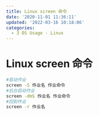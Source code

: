 ```yaml
---
title: Linux screen 命令
date: '2020-11-01 11:36:11'
updated: '2022-03-16 10:18:06'
categories:
  - 3 OS Usage - Linux
---
```


# Linux screen 命令

```sh
#启动作业
screen -S 作业名 作业命令
#后台启动作业
screen -dmS 作业名 作业命令
#回到作业
screen -r 作业名
```
